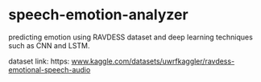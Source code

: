# speech-emotion-analyzer
predicting emotion using RAVDESS dataset and deep learning techniques such as CNN and LSTM.

dataset link: https: www.kaggle.com/datasets/uwrfkaggler/ravdess-emotional-speech-audio
